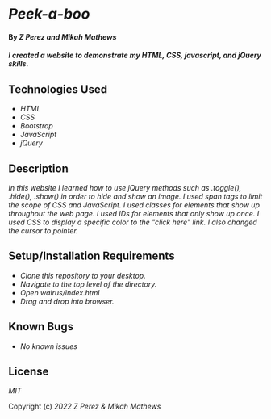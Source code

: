 # _Peek-a-boo_

#### By _**Z Perez and Mikah Mathews**_

#### _I created a website to demonstrate my HTML, CSS, javascript, and jQuery skills._

## Technologies Used

* _HTML_
* _CSS_
* _Bootstrap_
* _JavaScript_
* _jQuery_

## Description

_In this website I learned how to use jQuery methods such as .toggle(), .hide(), .show() in order to hide and show an image. I used span tags to limit the scope of CSS and JavaScript. I used classes for elements that show up throughout the web page. I used IDs for elements that only show up once. I used CSS to display a specific color to the "click here" link. I also changed the cursor to pointer._

## Setup/Installation Requirements

* _Clone this repository to your desktop._
* _Navigate to the top level of the directory._
* _Open walrus/index.html_
* _Drag and drop into browser._


## Known Bugs

* _No known issues_

## License

_MIT_

Copyright (c) _2022_ _Z Perez & Mikah Mathews_

